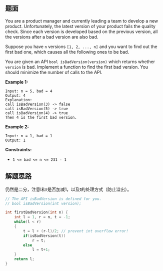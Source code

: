 ## 题面

You are a product manager and currently leading a team to develop a new product. Unfortunately, the latest version of your product fails the quality check. Since each version is developed based on the previous version, all the versions after a bad version are also bad.

Suppose you have `n` versions `[1, 2, ..., n]` and you want to find out the first bad one, which causes all the following ones to be bad.

You are given an API `bool isBadVersion(version)` which returns whether `version` is bad. Implement a function to find the first bad version. You should minimize the number of calls to the API.

 

**Example 1:**

```
Input: n = 5, bad = 4
Output: 4
Explanation:
call isBadVersion(3) -> false
call isBadVersion(5) -> true
call isBadVersion(4) -> true
Then 4 is the first bad version.
```

**Example 2:**

```
Input: n = 1, bad = 1
Output: 1
```

 

**Constraints:**

- `1 <= bad <= n <= 231 - 1`

## 解题思路

仍然是二分，注意l和r是否加减1，以及t的处理方式（防止溢出）。

```c
// The API isBadVersion is defined for you.
// bool isBadVersion(int version);

int firstBadVersion(int n) {
    int l = 1, r = n, t = -1;
    while(l < r)
    {
        t = l + (r-l)/2; // prevent int overflow error!
        if(isBadVersion(t))
            r = t;
        else
            l = t+1;
    }
    return l;
}
```

